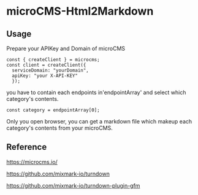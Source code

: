 # microCMS-Html2Markdown

## Usage
Prepare your APIKey and Domain of microCMS
```
const { createClient } = microcms;
const client = createClient({
  serviceDomain: "yourDomain",
  apiKey: "your X-API-KEY"
  });
```
you have to contain each endpoints in'endpointArray' and select which category's contents.
```const endpointArray = ['category1','category2','category3','category4','category5'];
const category = endpointArray[0];
```

Only you open browser, you can get a markdown file which makeup each category's contents from your microCMS.

## Reference
https://microcms.io/

https://github.com/mixmark-io/turndown

https://github.com/mixmark-io/turndown-plugin-gfm
